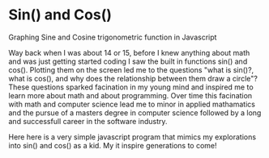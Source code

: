 # Sin() and Cos()
Graphing Sine and Cosine trigonometric function in Javascript

Way back when I was about 14 or 15, before I knew anything about math and was just getting started coding I saw the built in functions  sin() and cos().  Plotting them on the screen led me to the questions "what is sin()?, what is cos(), and why does the relationship between them draw a circle"?   These questions sparked facination in my young mind and inspired me to learn more about math and about programming.  Over time this facination with math and computer science lead me to minor in applied mathamatics and the pursue of a masters degree in computer science followed by a long and successfull career in the software industry.  

Here here is a very simple javascript program that mimics my explorations into sin() and cos() as a kid.  My it inspire generations to come!
